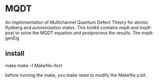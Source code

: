 # MQDT
An implementation of Multichannel Quantum Defect Theory for atomic Rydberg and autoionization states.
This toolkit contains mqdt and mqdt-post to solve the MQDT equation and postprocess the results.
The mqdt-genEig

## install
make
make -f Makefile-ifort

before running the make, you make need to modify the Makefile a bit. 
